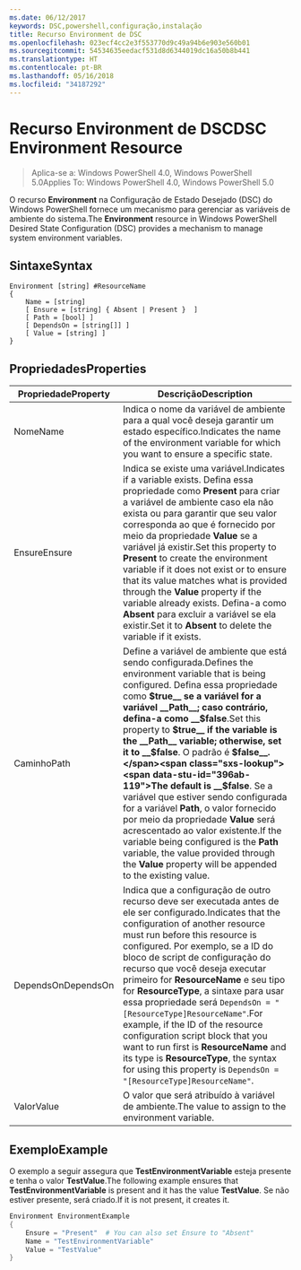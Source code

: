 ```yaml
---
ms.date: 06/12/2017
keywords: DSC,powershell,configuração,instalação
title: Recurso Environment de DSC
ms.openlocfilehash: 023ecf4cc2e3f553770d9c49a94b6e903e560b01
ms.sourcegitcommit: 54534635eedacf531d8d6344019dc16a50b8b441
ms.translationtype: HT
ms.contentlocale: pt-BR
ms.lasthandoff: 05/16/2018
ms.locfileid: "34187292"
---
```

# <a name="dsc-environment-resource"></a><span data-ttu-id="396ab-103">Recurso Environment de DSC</span><span class="sxs-lookup"><span data-stu-id="396ab-103">DSC Environment Resource</span></span>

> <span data-ttu-id="396ab-104">Aplica-se a: Windows PowerShell 4.0, Windows PowerShell 5.0</span><span class="sxs-lookup"><span data-stu-id="396ab-104">Applies To: Windows PowerShell 4.0, Windows PowerShell 5.0</span></span>

<span data-ttu-id="396ab-105">O recurso __Environment__ na Configuração de Estado Desejado (DSC) do Windows PowerShell fornece um mecanismo para gerenciar as variáveis de ambiente do sistema.</span><span class="sxs-lookup"><span data-stu-id="396ab-105">The __Environment__ resource in Windows PowerShell Desired State Configuration (DSC) provides a mechanism to manage system environment variables.</span></span>

## <a name="syntax"></a><span data-ttu-id="396ab-106">Sintaxe</span><span class="sxs-lookup"><span data-stu-id="396ab-106">Syntax</span></span>
``` mof
Environment [string] #ResourceName
{
    Name = [string]
    [ Ensure = [string] { Absent | Present }  ]
    [ Path = [bool] ]
    [ DependsOn = [string[]] ]
    [ Value = [string] ]
}
```

## <a name="properties"></a><span data-ttu-id="396ab-107">Propriedades</span><span class="sxs-lookup"><span data-stu-id="396ab-107">Properties</span></span>

|  <span data-ttu-id="396ab-108">Propriedade</span><span class="sxs-lookup"><span data-stu-id="396ab-108">Property</span></span>  |  <span data-ttu-id="396ab-109">Descrição</span><span class="sxs-lookup"><span data-stu-id="396ab-109">Description</span></span>   |
|---|---|
| <span data-ttu-id="396ab-110">Nome</span><span class="sxs-lookup"><span data-stu-id="396ab-110">Name</span></span>| <span data-ttu-id="396ab-111">Indica o nome da variável de ambiente para a qual você deseja garantir um estado específico.</span><span class="sxs-lookup"><span data-stu-id="396ab-111">Indicates the name of the environment variable for which you want to ensure a specific state.</span></span>|
| <span data-ttu-id="396ab-112">Ensure</span><span class="sxs-lookup"><span data-stu-id="396ab-112">Ensure</span></span>| <span data-ttu-id="396ab-113">Indica se existe uma variável.</span><span class="sxs-lookup"><span data-stu-id="396ab-113">Indicates if a variable exists.</span></span> <span data-ttu-id="396ab-114">Defina essa propriedade como __Present__ para criar a variável de ambiente caso ela não exista ou para garantir que seu valor corresponda ao que é fornecido por meio da propriedade __Value__ se a variável já existir.</span><span class="sxs-lookup"><span data-stu-id="396ab-114">Set this property to __Present__ to create the environment variable if it does not exist or to ensure that its value matches what is provided through the __Value__ property if the variable already exists.</span></span> <span data-ttu-id="396ab-115">Defina-a como __Absent__ para excluir a variável se ela existir.</span><span class="sxs-lookup"><span data-stu-id="396ab-115">Set it to __Absent__ to delete the variable if it exists.</span></span>|
| <span data-ttu-id="396ab-116">Caminho</span><span class="sxs-lookup"><span data-stu-id="396ab-116">Path</span></span>| <span data-ttu-id="396ab-117">Define a variável de ambiente que está sendo configurada.</span><span class="sxs-lookup"><span data-stu-id="396ab-117">Defines the environment variable that is being configured.</span></span> <span data-ttu-id="396ab-118">Defina essa propriedade como __$true__ se a variável for a variável __Path__; caso contrário, defina-a como __$false__.</span><span class="sxs-lookup"><span data-stu-id="396ab-118">Set this property to __$true__ if the variable is the __Path__ variable; otherwise, set it to __$false__.</span></span> <span data-ttu-id="396ab-119">O padrão é __$false__.</span><span class="sxs-lookup"><span data-stu-id="396ab-119">The default is __$false__.</span></span> <span data-ttu-id="396ab-120">Se a variável que estiver sendo configurada for a variável __Path__, o valor fornecido por meio da propriedade __Value__ será acrescentado ao valor existente.</span><span class="sxs-lookup"><span data-stu-id="396ab-120">If the variable being configured is the __Path__ variable, the value provided through the __Value__ property will be appended to the existing value.</span></span>|
| <span data-ttu-id="396ab-121">DependsOn</span><span class="sxs-lookup"><span data-stu-id="396ab-121">DependsOn</span></span> | <span data-ttu-id="396ab-122">Indica que a configuração de outro recurso deve ser executada antes de ele ser configurado.</span><span class="sxs-lookup"><span data-stu-id="396ab-122">Indicates that the configuration of another resource must run before this resource is configured.</span></span> <span data-ttu-id="396ab-123">Por exemplo, se a ID do bloco de script de configuração do recurso que você deseja executar primeiro for __ResourceName__ e seu tipo for __ResourceType__, a sintaxe para usar essa propriedade será `DependsOn = "[ResourceType]ResourceName"`.</span><span class="sxs-lookup"><span data-stu-id="396ab-123">For example, if the ID of the resource configuration script block that you want to run first is __ResourceName__ and its type is __ResourceType__, the syntax for using this property is `DependsOn = "[ResourceType]ResourceName"`.</span></span>|
| <span data-ttu-id="396ab-124">Valor</span><span class="sxs-lookup"><span data-stu-id="396ab-124">Value</span></span>| <span data-ttu-id="396ab-125">O valor que será atribuído à variável de ambiente.</span><span class="sxs-lookup"><span data-stu-id="396ab-125">The value to assign to the environment variable.</span></span>|

## <a name="example"></a><span data-ttu-id="396ab-126">Exemplo</span><span class="sxs-lookup"><span data-stu-id="396ab-126">Example</span></span>

<span data-ttu-id="396ab-127">O exemplo a seguir assegura que __TestEnvironmentVariable__ esteja presente e tenha o valor __TestValue__.</span><span class="sxs-lookup"><span data-stu-id="396ab-127">The following example ensures that __TestEnvironmentVariable__ is present and it has the value __TestValue__.</span></span> <span data-ttu-id="396ab-128">Se não estiver presente, será criado.</span><span class="sxs-lookup"><span data-stu-id="396ab-128">If it is not present, it creates it.</span></span>

```powershell
Environment EnvironmentExample
{
    Ensure = "Present"  # You can also set Ensure to "Absent"
    Name = "TestEnvironmentVariable"
    Value = "TestValue"
}
```